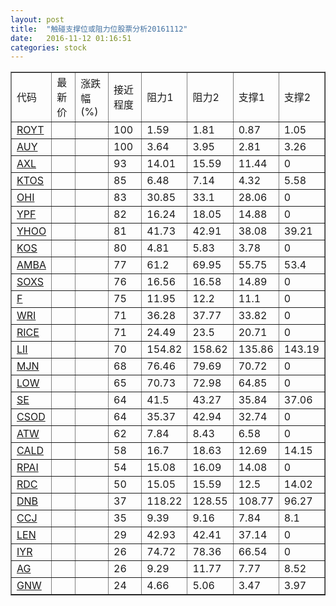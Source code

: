 ```yaml
---
layout: post
title:  "触碰支撑位或阻力位股票分析20161112"
date:   2016-11-12 01:16:51
categories: stock
---
```

<script type="text/javascript">
var stockList = []
stockList.push('gb_royt');
stockList.push('gb_auy');
stockList.push('gb_axl');
stockList.push('gb_ktos');
stockList.push('gb_ohi');
stockList.push('gb_ypf');
stockList.push('gb_yhoo');
stockList.push('gb_kos');
stockList.push('gb_amba');
stockList.push('gb_soxs');
stockList.push('gb_f');
stockList.push('gb_wri');
stockList.push('gb_rice');
stockList.push('gb_lii');
stockList.push('gb_mjn');
stockList.push('gb_low');
stockList.push('gb_se');
stockList.push('gb_csod');
stockList.push('gb_atw');
stockList.push('gb_cald');
stockList.push('gb_rpai');
stockList.push('gb_rdc');
stockList.push('gb_dnb');
stockList.push('gb_ccj');
stockList.push('gb_len');
stockList.push('gb_iyr');
stockList.push('gb_ag');
stockList.push('gb_gnw');
</script>
<table border="1">
 <tr>
 <td>代码</td>
 <td>最新价</td>
 <td>涨跌幅(%)</td>
 <td>接近程度</td>
 <td>阻力1</td>
 <td>阻力2</td>
 <td>支撑1</td>
 <td>支撑2</td>
</tr>
  <tr id="royt" class="green">
  <td><a href="http://stock.finance.sina.com.cn/usstock/quotes/ROYT.html" target="_blank">ROYT</a></td><td></td><td></td><td>100</td><td>1.59</td><td>1.81</td><td>0.87</td><td>1.05</td></tr>
  <tr id="auy" class="green">
  <td><a href="http://stock.finance.sina.com.cn/usstock/quotes/AUY.html" target="_blank">AUY</a></td><td></td><td></td><td>100</td><td>3.64</td><td>3.95</td><td>2.81</td><td>3.26</td></tr>
  <tr id="axl" class="red">
  <td><a href="http://stock.finance.sina.com.cn/usstock/quotes/AXL.html" target="_blank">AXL</a></td><td></td><td></td><td>93</td><td>14.01</td><td>15.59</td><td>11.44</td><td>0</td></tr>
  <tr id="ktos" class="red">
  <td><a href="http://stock.finance.sina.com.cn/usstock/quotes/KTOS.html" target="_blank">KTOS</a></td><td></td><td></td><td>85</td><td>6.48</td><td>7.14</td><td>4.32</td><td>5.58</td></tr>
  <tr id="ohi" class="green">
  <td><a href="http://stock.finance.sina.com.cn/usstock/quotes/OHI.html" target="_blank">OHI</a></td><td></td><td></td><td>83</td><td>30.85</td><td>33.1</td><td>28.06</td><td>0</td></tr>
  <tr id="ypf" class="red">
  <td><a href="http://stock.finance.sina.com.cn/usstock/quotes/YPF.html" target="_blank">YPF</a></td><td></td><td></td><td>82</td><td>16.24</td><td>18.05</td><td>14.88</td><td>0</td></tr>
  <tr id="yhoo" class="red">
  <td><a href="http://stock.finance.sina.com.cn/usstock/quotes/YHOO.html" target="_blank">YHOO</a></td><td></td><td></td><td>81</td><td>41.73</td><td>42.91</td><td>38.08</td><td>39.21</td></tr>
  <tr id="kos" class="red">
  <td><a href="http://stock.finance.sina.com.cn/usstock/quotes/KOS.html" target="_blank">KOS</a></td><td></td><td></td><td>80</td><td>4.81</td><td>5.83</td><td>3.78</td><td>0</td></tr>
  <tr id="amba" class="green">
  <td><a href="http://stock.finance.sina.com.cn/usstock/quotes/AMBA.html" target="_blank">AMBA</a></td><td></td><td></td><td>77</td><td>61.2</td><td>69.95</td><td>55.75</td><td>53.4</td></tr>
  <tr id="soxs" class="red">
  <td><a href="http://stock.finance.sina.com.cn/usstock/quotes/SOXS.html" target="_blank">SOXS</a></td><td></td><td></td><td>76</td><td>16.56</td><td>16.58</td><td>14.89</td><td>0</td></tr>
  <tr id="f" class="red">
  <td><a href="http://stock.finance.sina.com.cn/usstock/quotes/F.html" target="_blank">F</a></td><td></td><td></td><td>75</td><td>11.95</td><td>12.2</td><td>11.1</td><td>0</td></tr>
  <tr id="wri" class="green">
  <td><a href="http://stock.finance.sina.com.cn/usstock/quotes/WRI.html" target="_blank">WRI</a></td><td></td><td></td><td>71</td><td>36.28</td><td>37.77</td><td>33.82</td><td>0</td></tr>
  <tr id="rice" class="red">
  <td><a href="http://stock.finance.sina.com.cn/usstock/quotes/RICE.html" target="_blank">RICE</a></td><td></td><td></td><td>71</td><td>24.49</td><td>23.5</td><td>20.71</td><td>0</td></tr>
  <tr id="lii" class="green">
  <td><a href="http://stock.finance.sina.com.cn/usstock/quotes/LII.html" target="_blank">LII</a></td><td></td><td></td><td>70</td><td>154.82</td><td>158.62</td><td>135.86</td><td>143.19</td></tr>
  <tr id="mjn" class="green">
  <td><a href="http://stock.finance.sina.com.cn/usstock/quotes/MJN.html" target="_blank">MJN</a></td><td></td><td></td><td>68</td><td>76.46</td><td>79.69</td><td>70.72</td><td>0</td></tr>
  <tr id="low" class="red">
  <td><a href="http://stock.finance.sina.com.cn/usstock/quotes/LOW.html" target="_blank">LOW</a></td><td></td><td></td><td>65</td><td>70.73</td><td>72.98</td><td>64.85</td><td>0</td></tr>
  <tr id="se" class="red">
  <td><a href="http://stock.finance.sina.com.cn/usstock/quotes/SE.html" target="_blank">SE</a></td><td></td><td></td><td>64</td><td>41.5</td><td>43.27</td><td>35.84</td><td>37.06</td></tr>
  <tr id="csod" class="red">
  <td><a href="http://stock.finance.sina.com.cn/usstock/quotes/CSOD.html" target="_blank">CSOD</a></td><td></td><td></td><td>64</td><td>35.37</td><td>42.94</td><td>32.74</td><td>0</td></tr>
  <tr id="atw" class="red">
  <td><a href="http://stock.finance.sina.com.cn/usstock/quotes/ATW.html" target="_blank">ATW</a></td><td></td><td></td><td>62</td><td>7.84</td><td>8.43</td><td>6.58</td><td>0</td></tr>
  <tr id="cald" class="red">
  <td><a href="http://stock.finance.sina.com.cn/usstock/quotes/CALD.html" target="_blank">CALD</a></td><td></td><td></td><td>58</td><td>16.7</td><td>18.63</td><td>12.69</td><td>14.15</td></tr>
  <tr id="rpai" class="red">
  <td><a href="http://stock.finance.sina.com.cn/usstock/quotes/RPAI.html" target="_blank">RPAI</a></td><td></td><td></td><td>54</td><td>15.08</td><td>16.09</td><td>14.08</td><td>0</td></tr>
  <tr id="rdc" class="green">
  <td><a href="http://stock.finance.sina.com.cn/usstock/quotes/RDC.html" target="_blank">RDC</a></td><td></td><td></td><td>50</td><td>15.05</td><td>15.59</td><td>12.5</td><td>14.02</td></tr>
  <tr id="dnb" class="red">
  <td><a href="http://stock.finance.sina.com.cn/usstock/quotes/DNB.html" target="_blank">DNB</a></td><td></td><td></td><td>37</td><td>118.22</td><td>128.55</td><td>108.77</td><td>96.27</td></tr>
  <tr id="ccj" class="red">
  <td><a href="http://stock.finance.sina.com.cn/usstock/quotes/CCJ.html" target="_blank">CCJ</a></td><td></td><td></td><td>35</td><td>9.39</td><td>9.16</td><td>7.84</td><td>8.1</td></tr>
  <tr id="len" class="red">
  <td><a href="http://stock.finance.sina.com.cn/usstock/quotes/LEN.html" target="_blank">LEN</a></td><td></td><td></td><td>29</td><td>42.93</td><td>42.41</td><td>37.14</td><td>0</td></tr>
  <tr id="iyr" class="red">
  <td><a href="http://stock.finance.sina.com.cn/usstock/quotes/IYR.html" target="_blank">IYR</a></td><td></td><td></td><td>26</td><td>74.72</td><td>78.36</td><td>66.54</td><td>0</td></tr>
  <tr id="ag" class="red">
  <td><a href="http://stock.finance.sina.com.cn/usstock/quotes/AG.html" target="_blank">AG</a></td><td></td><td></td><td>26</td><td>9.29</td><td>11.77</td><td>7.77</td><td>8.52</td></tr>
  <tr id="gnw" class="green">
  <td><a href="http://stock.finance.sina.com.cn/usstock/quotes/GNW.html" target="_blank">GNW</a></td><td></td><td></td><td>24</td><td>4.66</td><td>5.06</td><td>3.47</td><td>3.97</td></tr>
</table>
